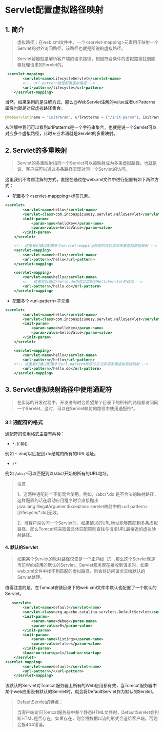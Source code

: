 # Servlet配置虚拟路径映射

## 1. 简介

> 虚拟路径：在web.xml文件中，一个&lt;servlet-mapping&gt;元素用于映射一个Servlet的对外访问路径，该路径也就是所说的虚拟路径。
>
> Servlet容器就是解析客户端的请求路径，根据符合条件的虚拟路径找到能够处理请求的Servlet的。

```xml
 <servlet-mapping>
        <servlet-name>LifecycleServlet</servlet-name>
        <!-- url-pattern就是配置虚拟路径 -->
        <url-pattern>/lifecycle</url-pattern>
    </servlet-mapping>
```

当然，如果采用的是注解方式，那么@WebServlet注解的value或者urlPatterns属性也就是对应虚拟路径集合。

```java
@WebServlet(name = "initParam", urlPatterns = {"/init-param"}, initParams = {@WebInitParam(name = "initParamKey", value = "initParamValue")})
```

从注解中我们可以看到urlPatterns是一个字符串集合，也就是说一个Servlet可以对应多个虚拟路径，此时专业术语就是Servlet的多重映射。

## 2. Servlet的多重映射

> Servlet的多重映射指同一个Servlet可以被映射成为多条虚拟路径。也就是说，客户端可以通过多条路径实现对同一个Servlet的访问。

这里我们不考虑注解的方式，直接在通过在web.xml文件中进行配置有如下两种方式：

- 配置多个&lt;servlet-mappping&gt;标签元素。

```xml
<servlet>
        <servlet-name>hello</servlet-name>
        <servlet-class>com.inconspicuousy.servlet.HelloServlet</servlet-class>
        <init-param>
            <param-name>helloKey</param-name>
            <param-value>helloValue</param-value>
        </init-param>
    </servlet>

    <!-- 这里我们通过配置多个servlet-mapping标签的方式实现多重虚拟路径映射 -->
    <servlet-mapping>
        <servlet-name>hello</servlet-name>
        <url-pattern>/hello</url-pattern>
    </servlet-mapping>

    <servlet-mapping>
        <servlet-name>hello</servlet-name>
        <!-- 这里可以通过/hello.do也可以实现对HelloServlet的访问 -->
        <url-pattern>/hello.do</url-pattern>
    </servlet-mapping>
```

- 配置多个&lt;url-pattern&gt;子元素

```xml
<servlet>
        <servlet-name>hello</servlet-name>
        <servlet-class>com.inconspicuousy.servlet.HelloServlet</servlet-class>
        <init-param>
            <param-name>helloKey</param-name>
            <param-value>helloValue</param-value>
        </init-param>
    </servlet>

    <servlet-mapping>
        <servlet-name>hello</servlet-name>
        <url-pattern>/hello</url-pattern>
    <!-- 这里我们通过配置多个url-pattern标签的方式实现多重虚拟路径映射 -->
        <url-pattern>/hello.do</url-pattern>
    </servlet-mapping>
```

## 3. Servlet虚拟映射路径中使用通配符

> 在实际的开发过程中，开发者有时会希望某个目录下的所有的路径都访问同一个Servlet，这时，可以在Servlet映射的路径中使用通配符*。

### 3.1 通配符的格式

通配符的使用格式主要有两种：

- `*.扩展名`

例如 `*.do`可以匹配到.do结尾的所有的URL地址。

- `/*`

例如 `/abc/*`可以匹配到以/abc/开始的所有的URL地址。

> 注意
>
> 1、这两种通配符个不能混合使用。例如，/abc/*.do 是不合法的映射路径，这样配置的话在启动应用程序时会直接抛出java.lang.IllegalArgumentException: servlet映射中的&lt;url pattern&gt;[/lifecycle/\*.do]无效。
>
> 2、当客户端访问一个Servlet时，如果请求的URL地址能够匹配到多条虚拟路径，那么Tomcat将采取最具体匹配原则查找与请求URL最接近的虚拟映射路径。

#### 4. 默认的Servlet

> 如果某个Servlet的映射路径仅仅是一个正斜线（/）,那么这个Servlet就是当前Web应用的默认的Servlet。Servlet服务器在接收到请求时，如果web.xml文件中找不到匹配的虚拟路径，则会将访问请求交给默认的Servlet处理。

值得注意的是，在Tomcat安装目录下的web.xml文件中默认也配置了一个默认的Servlet。

```xml
   <servlet>
        <servlet-name>default</servlet-name>
        <servlet-class>org.apache.catalina.servlets.DefaultServlet</servlet-class>
        <init-param>
            <param-name>debug</param-name>
            <param-value>0</param-value>
        </init-param>
        <init-param>
            <param-name>listings</param-name>
            <param-value>false</param-value>
        </init-param>
        <load-on-startup>1</load-on-startup>
    </servlet>
<servlet-mapping>
        <servlet-name>default</servlet-name>
        <url-pattern>/</url-pattern>
    </servlet-mapping>
```

该默认的Servlet对Tomcat服务器上所有的Web应用都有效，当Tomcat服务器中某个web应用没有默认的Servlet时，就会将DefaultServlet作为默认的Servlet。

> DefaultServlet的特点：
>
> 当客户端访问Tomcat服务器中某个静态HTML文件时，DefaultServlet会判断HTML是否存在，如果存在，则会将数据以流的形式会送给客户端，否则会报404错误。